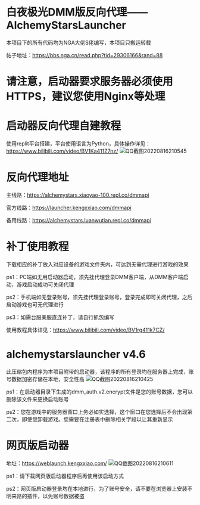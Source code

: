 # 白夜极光DMM版反向代理——AlchemyStarsLauncher
本项目下的所有代码均为NGA大佬S佬编写，本项目只搬运转载

帖子地址：https://bbs.nga.cn/read.php?tid=29306166&rand=88

# 请注意，启动器要求服务器必须使用HTTPS，建议您使用Nginx等处理

# 启动器反向代理自建教程
使用replit平台搭建，平台使用语言为Python，具体操作详见：https://www.bilibili.com/video/BV1Ka411Z7nz/
![QQ截图20220816210545](https://user-images.githubusercontent.com/103258286/184889127-bc4ee8cb-323f-4159-b00e-3ea82fe78403.png)

# 反向代理地址
主线路：https://alchemystars.xiaoyao-100.repl.co/dmmapi

官方线路：https://launcher.kengxxiao.com/dmmapi

备用线路：https://alchemystars.luanwutian.repl.co/dmmapi

# 补丁使用教程
下载相应的补丁放入对应设备的游戏文件夹内，可达到无需代理进行游戏的效果

ps1：PC端如无用启动器启动，须先挂代理登录DMM客户端，从DMM客户端启动，游戏启动成功可关闭代理

ps2：手机端如无登录账号，须先挂代理登录账号，登录完成即可关闭代理，之后启动游戏也可无代理进行

ps3：如需台服美服直连补丁，请自行抓包编写

使用教程具体详见：https://www.bilibili.com/video/BV1rg411k7CZ/

# alchemystarslauncher v4.6
此压缩包内程序为本项目附带的启动器，该程序的所有登录均在服务器上完成，账号数据加密存储在本地，安全性高
![QQ截图20220816210425](https://user-images.githubusercontent.com/103258286/184888863-605c4e42-74e7-48e9-b0d0-40640f792488.png)

ps1：在启动器目录下生成的dmm_auth.v2.encrypt文件是您的账号数据，您可以删除该文件来更换启动账号

ps2：您在游戏中的服务器窗口上务必如实选择，这个窗口在您选择后不会出现第二次，即使您卸载游戏。您需要在注册表中删除相关字段以让其重新显示


# 网页版启动器
地址：https://weblaunch.kengxxiao.com/
![QQ截图20220816210611](https://user-images.githubusercontent.com/103258286/184889187-fcfaa828-842e-4e77-a964-2d434329876b.png)

ps1：请下载网页版启动器程序后再使用该启动方式

ps2：网页版启动器登录均在本地进行，为了账号安全，请不要在浏览器上安装不明来路的插件，以免账号数据被盗
